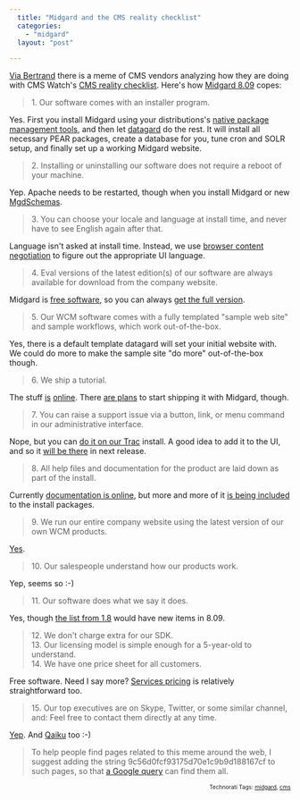 ```yaml
---
  title: "Midgard and the CMS reality checklist"
  categories: 
    - "midgard"
  layout: "post"

---
```

<p>
<a href="http://grep.codeconsult.ch/2009/03/18/the-cms-vendor-meme/">Via Bertrand</a> there is a meme of CMS vendors analyzing how they are doing with CMS Watch's <a href="http://www.cmswatch.com/Trends/1518-A-reality-checklist-for-vendors">CMS reality checklist</a>. Here's how <a href="http://www.midgard-project.org/midgard/8.09/">Midgard 8.09</a> copes:
</p><blockquote>
1. Our software comes with an installer program.
</blockquote><p>
Yes. First you install Midgard using your distributions's <a href="http://www.midgard-project.org/documentation/installation-distros/">native package management tools</a>, and then let <a href="http://www.midgard-project.org/documentation/datagard/">datagard</a> do the rest. It will install all necessary PEAR packages, create a database for you, tune cron and SOLR setup, and finally set up a working Midgard website.
</p><blockquote>
2. Installing or uninstalling our software does not require a reboot of your machine.
</blockquote><p>
Yep. Apache needs to be restarted, though when you install Midgard or new <a href="http://bergie.iki.fi/blog/introduction_to_midgards_database_abstraction_system/">MgdSchemas</a>.
</p><blockquote>
3. You can choose your locale and language at install time, and never have to see English again after that.
</blockquote><p>
Language isn't asked at install time. Instead, we use <a href="http://en.wikipedia.org/wiki/Content_negotiation">browser content negotiation</a> to figure out the appropriate UI language.
</p><blockquote>
4. Eval versions of the latest edition(s) of our software are always available for download from the company website.
</blockquote><p>
Midgard is <a href="http://www.midgard-project.org/midgard/8.09/licensing/">free software</a>, so you can always <a href="http://www.midgard-project.org/download/">get the full version</a>.
</p><blockquote>
5. Our WCM software comes with a fully templated "sample web site" and sample workflows, which work out-of-the-box.
</blockquote><p>
Yes, there is a default template datagard will set your initial website with. We could do more to make the sample site "do more" out-of-the-box though.
</p><blockquote>
6. We ship a tutorial.
</blockquote><p>
The stuff <a href="http://www.midgard-project.org/documentation/getting-started/">is</a> <a href="http://www.midgard-project.org/documentation/howto-midcom/">online</a>. There <a href="http://www.midgard-project.org/discussion/developer-forum/solving_the_midgard_documentation_issues/">are plans</a> to start shipping it with Midgard, though.
</p><blockquote>
7. You can raise a support issue via a button, link, or menu command in our administrative interface.
</blockquote><p>
Nope, but you can <a href="http://trac.midgard-project.org/newticket">do it on our Trac</a> install. A good idea to add it to the UI, and so it <a href="http://trac.midgard-project.org/changeset/21322">will be there</a> in next release.
</p><blockquote>
8. All help files and documentation for the product are laid down as part of the install.
</blockquote><p>
Currently <a href="http://www.midgard-project.org/documentation/">documentation is online</a>, but more and more of it <a href="http://marcin.soltysiak.com/6e8e234cc05d11ddbd788f585fd3eb96eb96/">is being included</a> to the install packages.
</p><blockquote>
9. We run our entire company website using the latest version of our own WCM products.
</blockquote><p>
<a href="http://uptime.netcraft.co.uk/up/graph?site=nemein.com">Yes</a>.
</p><blockquote>
10. Our salespeople understand how our products work.
</blockquote><p>
Yep, seems so :-)
</p><blockquote>
11. Our software does what we say it does.
</blockquote><p>
Yes, though <a href="http://www.midgard-project.org/midgard/1.8/features/">the list from 1.8</a> would have new items in 8.09.
</p><blockquote>
12. We don't charge extra for our SDK.
<br />13. Our licensing model is simple enough for a 5-year-old to understand.
<br />14. We have one price sheet for all customers.
</blockquote><p>
Free software. Need I say more? <a href="http://nemein.com/en/solution/pricing/">Services pricing</a> is relatively straightforward too.
</p><blockquote>
15. Our top executives are on Skype, Twitter, or some similar channel, and: Feel free to contact them directly at any time.
</blockquote><p>
<a href="http://nemein.com/en/people/">Yep</a>. And <a href="http://www.qaiku.com/home/bergie/">Qaiku</a> too :-)
</p><blockquote>
To help people find pages related to this meme around the web, I suggest adding the string 9c56d0fcf93175d70e1c9b9d188167cf to such pages, so that <a href="http://www.google.com/search?hl=en&amp;q=9c56d0fcf93175d70e1c9b9d188167cf">a Google query</a> can find them all.
</blockquote>
<p style="text-align:right;font-size:10px;">Technorati Tags: <a href="http://www.technorati.com/tag/midgard" rel="tag">midgard</a>, <a href="http://www.technorati.com/tag/cms" rel="tag">cms</a></p>